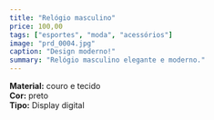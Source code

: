```yaml
---
title: "Relógio masculino"
price: 100,00
tags: ["esportes", "moda", "acessórios"]
image: "prd_0004.jpg"
caption: "Design moderno!"
summary: "Relógio masculino elegante e moderno."
---
```


**Material:** couro e tecido  
**Cor:** preto  
**Tipo:** Display digital